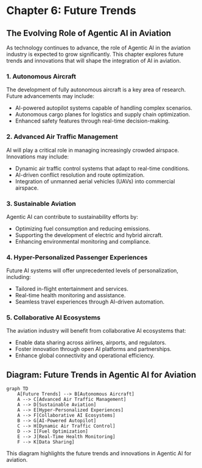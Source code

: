 # Chapter 6: Future Trends

## The Evolving Role of Agentic AI in Aviation

As technology continues to advance, the role of Agentic AI in the aviation industry is expected to grow significantly. This chapter explores future trends and innovations that will shape the integration of AI in aviation.

### 1. Autonomous Aircraft

The development of fully autonomous aircraft is a key area of research. Future advancements may include:

- AI-powered autopilot systems capable of handling complex scenarios.
- Autonomous cargo planes for logistics and supply chain optimization.
- Enhanced safety features through real-time decision-making.

### 2. Advanced Air Traffic Management

AI will play a critical role in managing increasingly crowded airspace. Innovations may include:

- Dynamic air traffic control systems that adapt to real-time conditions.
- AI-driven conflict resolution and route optimization.
- Integration of unmanned aerial vehicles (UAVs) into commercial airspace.

### 3. Sustainable Aviation

Agentic AI can contribute to sustainability efforts by:

- Optimizing fuel consumption and reducing emissions.
- Supporting the development of electric and hybrid aircraft.
- Enhancing environmental monitoring and compliance.

### 4. Hyper-Personalized Passenger Experiences

Future AI systems will offer unprecedented levels of personalization, including:

- Tailored in-flight entertainment and services.
- Real-time health monitoring and assistance.
- Seamless travel experiences through AI-driven automation.

### 5. Collaborative AI Ecosystems

The aviation industry will benefit from collaborative AI ecosystems that:

- Enable data sharing across airlines, airports, and regulators.
- Foster innovation through open AI platforms and partnerships.
- Enhance global connectivity and operational efficiency.

## Diagram: Future Trends in Agentic AI for Aviation

```mermaid
graph TD
    A[Future Trends] --> B[Autonomous Aircraft]
    A --> C[Advanced Air Traffic Management]
    A --> D[Sustainable Aviation]
    A --> E[Hyper-Personalized Experiences]
    A --> F[Collaborative AI Ecosystems]
    B --> G[AI-Powered Autopilot]
    C --> H[Dynamic Air Traffic Control]
    D --> I[Fuel Optimization]
    E --> J[Real-Time Health Monitoring]
    F --> K[Data Sharing]
```

This diagram highlights the future trends and innovations in Agentic AI for aviation.